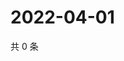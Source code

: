 # 2022-04-01

共 0 条

<!-- BEGIN WEIBO -->
<!-- 最后更新时间 Fri Apr 01 2022 15:12:51 GMT+0800 (China Standard Time) -->

<!-- END WEIBO -->

